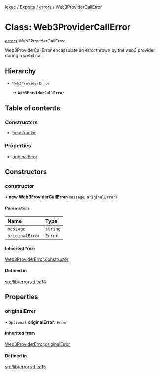[iexec](../README.md) / [Exports](../modules.md) / [errors](../modules/errors.md) / Web3ProviderCallError

# Class: Web3ProviderCallError

[errors](../modules/errors.md).Web3ProviderCallError

Web3ProviderCallError encapsulate an error thrown by the web3 provider during a web3 call.

## Hierarchy

- [`Web3ProviderError`](errors.Web3ProviderError.md)

  ↳ **`Web3ProviderCallError`**

## Table of contents

### Constructors

- [constructor](errors.Web3ProviderCallError.md#constructor)

### Properties

- [originalError](errors.Web3ProviderCallError.md#originalerror)

## Constructors

### constructor

• **new Web3ProviderCallError**(`message`, `originalError`)

#### Parameters

| Name | Type |
| :------ | :------ |
| `message` | `string` |
| `originalError` | `Error` |

#### Inherited from

[Web3ProviderError](errors.Web3ProviderError.md).[constructor](errors.Web3ProviderError.md#constructor)

#### Defined in

[src/lib/errors.d.ts:14](https://github.com/iExecBlockchainComputing/iexec-sdk/blob/79135f9/src/lib/errors.d.ts#L14)

## Properties

### originalError

• `Optional` **originalError**: `Error`

#### Inherited from

[Web3ProviderError](errors.Web3ProviderError.md).[originalError](errors.Web3ProviderError.md#originalerror)

#### Defined in

[src/lib/errors.d.ts:15](https://github.com/iExecBlockchainComputing/iexec-sdk/blob/79135f9/src/lib/errors.d.ts#L15)

